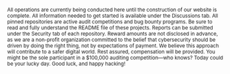 <sub>All operations are currently being conducted here until the construction of our website is complete. All information needed to get started is available under the Discussions tab. All pinned repositories are active audit competitions and bug bounty programs. Be sure to read and fully understand the README file of these projects. Reports can be submitted under the Security tab of each repository. Reward amounts are not disclosed in advance, as we are a non-profit organization committed to the belief that cybersecurity should be driven by doing the right thing, not by expectations of payment. We believe this approach will contribute to a safer digital world. Rest assured, compensation will be provided. You might be the sole participant in a $100,000 auditing competition—who knows? Today could be your lucky day. Good luck, and happy hacking!</sub>
